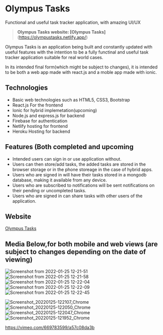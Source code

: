 # Olympus Tasks

Functional and useful task tracker application, with amazing UI/UX
> **Olympus Tasks website: [Olympus Tasks]**(https://olympustasks.netlify.app/)

Olympus Tasks is an application being built and constantly updated with useful features with the intention to be a fully functinal and useful task tracker application suitable for real world cases.

In its intended final form(which might be subject to changes), it is intended to be both a web app made with react.js and a moble app made with ionic.

## Technologies

- Basic web technologies such as HTML5, CSS3, Bootstrap
- React.js For the frontend
- Ionic for hybrid implemetation(upcoming)
- Node.js and express.js for backend
- Firebase for authentication
- Netlify hosting for frontend
- Heroku Hosting for backend

## Features (Both completed and upcoming

- Intended users can sign in or use application without.
- Users can then store/add tasks, the added tasks are stored in the browser storage or in the phone storeage in the case of hybrid apps.
- Users who are signed in will have their tasks stored in a mongodb database, making it available from any device.
- Users who are subscribed to notifications will be sent notifications on their pending or uncompleted tasks.
- Users who are signed in can share tasks with other users of the application.

## Website
[Olympus Tasks](https://olympustasks.netlify.app/)

## Media Below,for both mobile and web views (are subject to changes depending on the date of viewing)

![Screenshot from 2022-01-25 12-21-51](https://user-images.githubusercontent.com/55140896/150968593-3f49b491-7b47-416f-be08-e7b4d1d07163.png)
![Screenshot from 2022-01-25 12-21-58](https://user-images.githubusercontent.com/55140896/150968602-b661c5cf-e84c-4deb-ac69-12b568bd73d4.png)
![Screenshot from 2022-01-25 12-22-04](https://user-images.githubusercontent.com/55140896/150968604-eb985274-4c24-4f6d-96ee-33384df2e7f9.png)
![Screenshot from 2022-01-25 12-22-09](https://user-images.githubusercontent.com/55140896/150968606-80990122-fa62-477a-b296-b5d7381b3477.png)
![Screenshot from 2022-01-25 12-22-45](https://user-images.githubusercontent.com/55140896/150968609-16d8ee65-4f17-4ae0-a678-957aefba8d17.png)

![Screenshot_20220125-122107_Chrome](https://user-images.githubusercontent.com/55140896/150968738-dc506279-b644-4070-959b-0b820f1cd5bf.jpg)
![Screenshot_20220125-122050_Chrome](https://user-images.githubusercontent.com/55140896/150968743-9d7df83d-f3e1-4bae-8dc2-e1bb56c825c2.jpg)
![Screenshot_20220125-122047_Chrome](https://user-images.githubusercontent.com/55140896/150968751-d6fd4339-06ad-4436-9a29-1b9246d4b29f.jpg)
![Screenshot_20220125-121952_Chrome](https://user-images.githubusercontent.com/55140896/150968752-380384dd-fcb3-462f-828f-7aed01b40812.jpg)

https://vimeo.com/669783599/a57c08da3b


